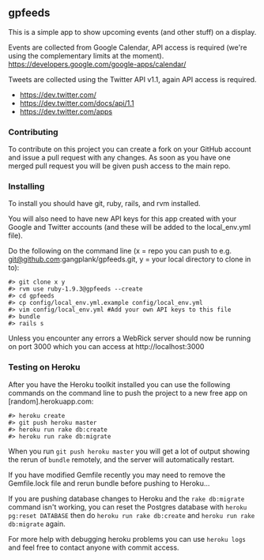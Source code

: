 ## gpfeeds ##

This is a simple app to show upcoming events (and other stuff) on a display.

Events are collected from Google Calendar, API access is required (we're using the complementary limits at the moment). https://developers.google.com/google-apps/calendar/

Tweets are collected using the Twitter API v1.1, again API access is required. 
- https://dev.twitter.com/
- https://dev.twitter.com/docs/api/1.1
- https://dev.twitter.com/apps

### Contributing ###

To contribute on this project you can create a fork on your GitHub account and issue a pull request with any changes. As soon as you have one merged pull request you will be given push access to the main repo.

### Installing ###

To install you should have git, ruby, rails, and rvm installed.

You will also need to have new API keys for this app created with your Google and Twitter accounts (and these will be added to the local_env.yml file).

Do the following on the command line (x = repo you can push to e.g. git@github.com:gangplank/gpfeeds.git, y = your local directory to clone in to):

	#> git clone x y
	#> rvm use ruby-1.9.3@gpfeeds --create
	#> cd gpfeeds
	#> cp config/local_env.yml.example config/local_env.yml
	#> vim config/local_env.yml #Add your own API keys to this file
	#> bundle
	#> rails s

Unless you encounter any errors a WebRick server should now be running on port 3000 which you can access at http://localhost:3000

### Testing on Heroku ###

After you have the Heroku toolkit installed you can use the following commands on the command line to push the project to a new free app on [random].herokuapp.com:

	#> heroku create
	#> git push heroku master
	#> heroku run rake db:create
	#> heroku run rake db:migrate

When you run `git push heroku master` you will get a lot of output showing the rerun of `bundle` remotely, and the server will automatically restart.

If you have modified Gemfile recently you may need to remove the Gemfile.lock file and rerun bundle before pushing to Heroku...

If you are pushing database changes to Heroku and the `rake db:migrate` command isn't working, you can reset the Postgres database with `heroku pg:reset DATABASE` then do `heroku run rake db:create` and `heroku run rake db:migrate` again.

For more help with debugging heroku problems you can use `heroku logs` and feel free to contact anyone with commit access.